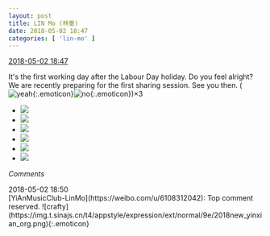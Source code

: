 ```yaml
---
layout: post
title: LIN Mo (林墨)
date: 2018-05-02 18:47
categories: [ 'lin-mo' ]
---
```


<div class="weibo-info">
  <a href="https://weibo.com/6108312042/GeOm5q2qm">2018-05-02 18:47</a>
</div>

It's the first working day after the Labour Day holiday. Do you feel alright? We are recently preparing for the first sharing session. See you then. (![yeah](https://img.t.sinajs.cn/t4/appstyle/expression/ext/normal/29/2018new_ye_org.png){:.emoticon}![no](https://img.t.sinajs.cn/t4/appstyle/expression/ext/normal/1e/2018new_no_org.png){:.emoticon})×3

<!-- more -->

<ul class="weibo-pic-list-2">
  <li class="weibo-pic">
    <a href="//wx4.sinaimg.cn/mw690/006FnQZYly1fqx6pnbqp7j31dc0ww1kx.jpg"><img src="//wx4.sinaimg.cn/thumb150/006FnQZYly1fqx6pnbqp7j31dc0ww1kx.jpg"/></a>
  </li>
  <li class="weibo-pic">
    <a href="//wx4.sinaimg.cn/mw690/006FnQZYly1fqx6ppteigj31cm0weato.jpg"><img src="//wx4.sinaimg.cn/thumb150/006FnQZYly1fqx6ppteigj31cm0weato.jpg"/></a>
  </li>
  <li class="weibo-pic">
    <a href="//wx3.sinaimg.cn/mw690/006FnQZYly1fqx6ps2u98j31dc0wwtrr.jpg"><img src="//wx3.sinaimg.cn/thumb150/006FnQZYly1fqx6ps2u98j31dc0wwtrr.jpg"/></a>
  </li>
  <li class="weibo-pic">
    <a href="//wx1.sinaimg.cn/mw690/006FnQZYly1fqx6psy2ucj30ye0mx45j.jpg"><img src="//wx1.sinaimg.cn/thumb150/006FnQZYly1fqx6psy2ucj30ye0mx45j.jpg"/></a>
  </li>
  <li class="weibo-pic">
    <a href="//wx4.sinaimg.cn/mw690/006FnQZYly1fqx6pufps9j318z0u04f3.jpg"><img src="//wx4.sinaimg.cn/thumb150/006FnQZYly1fqx6pufps9j318z0u04f3.jpg"/></a>
  </li>
  <li class="weibo-pic">
    <a href="//wx3.sinaimg.cn/mw690/006FnQZYly1fqx6pvjb5mj31dc0ww12j.jpg"><img src="//wx3.sinaimg.cn/thumb150/006FnQZYly1fqx6pvjb5mj31dc0ww12j.jpg"/></a>
  </li>
</ul>

*Comments*

<div class="weibo-info">2018-05-02 18:50</div>
[YiAnMusicClub-LinMo](https://weibo.com/u/6108312042): Top comment reserved. ![crafty](https://img.t.sinajs.cn/t4/appstyle/expression/ext/normal/9e/2018new_yinxian_org.png){:.emoticon}
